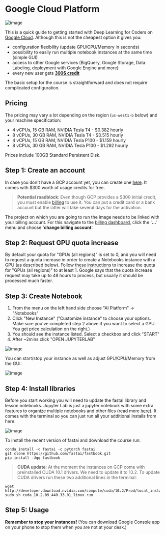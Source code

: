 # Google Cloud Platform

![image](images/gcp/gcp_logo.jpg)

This is a quick guide to getting started with Deep Learning for Coders on [Google Cloud](https://cloud.google.com/). Although this is not the cheapest option it gives you:
- configuration flexibility (update GPU/CPU/Memory in seconds)
- possibility to easily run multiple notebook instances at the same time (simple GUI)
- access to other Google services (BigQuery, Google Storage, Data Labeling, deployment with Google Engine and more)
- every new user gets [**300$ credit**](https://cloud.google.com/free?hl=ar)

The basic setup for the course is straightforward and does not require complicated configuration.

## Pricing

The pricing may vary a lot depending on the region (`us-west1-b` below) and your machine specification:

- 4 vCPUs, 15 GB RAM, NVIDIA Tesla T4 - $0.382 hourly
- 8 vCPUs, 30 GB RAM, NVIDIA Tesla T4 - $0.515 hourly
- 4 vCPUs, 15 GB RAM, NVIDIA Tesla P100 - $1.159 hourly
- 8 vCPUs, 30 GB RAM, NVIDIA Tesla P100 - $1.292 hourly

Prices include 100GB Standard Persistent Disk.


## Step 1: Create an account

In case you don't have a GCP account yet, you can create one [here](https://cloud.google.com/). It comes with $300 worth of usage credits for free.

>  **Potential roadblock**: Even though GCP provides a $300 initial credit, you must enable [billing](https://console.cloud.google.com/billing/) to use it. You can put a credit card or a bank account but the latter will take several days for the activation. 

The project on which you are going to run the image needs to be linked with your billing account. For this navigate to the [billing dashboard](https://console.cloud.google.com/billing/projects), click the '**...**' menu and choose '**change billing account**'.

## Step 2: Request GPU quota increase

By default your quota for "GPUs (all regions)" is set to 0, and you will need to request a quota increase in order to create a Notebooks instance with a GPU (as described below). Follow [these instructions](https://cloud.google.com/ai-platform/training/docs/quotas#requesting_a_quota_increase) to increase the quota for "GPUs (all regions)" to at least 1. Google says that the quota increase request may take up to 48 hours to process, but usually it should be processed much faster.

## Step 3: Create Notebook

1. From the menu on the left hand side choose "AI Platform" -> "Notebooks"
2. Click "New Instance" ("Customize instance" to choose your options. Make sure you've completed step 2 above if you want to select a GPU. You get price calculation on the right.)
3. You should see the instance listed. Select a checkbox and click "START"
4. After ~2mins click "OPEN JUPYTERLAB"

![image](images/gcp/gcp_create.jpg)


You can start/stop your instance as well as adjust GPU/CPU/Memory from the GUI:

![image](images/gcp/gcp_options.jpg)


## Step 4: Install libraries

Before you start working you will need to update the fastai library and lesson notebooks. Jupyter Lab is just a jupyter notebook with some extra features to organize multiple notebooks and other files (read more [here](https://jupyter.org/)). It comes with the terminal so you can just run all your additional installs from here:

![image](images/gcp/gcp_lab.jpg)

To install the recent version of fastai and download the course run:

```
conda install -c fastai -c pytorch fastai
git clone https://github.com/fastai/fastbook.git
pip install -Uqq fastbook
```

>  **CUDA update**: At the moment the instances on GCP come with preinstalled CUDA 10.1 drivers. We need to update it to 10.2. To update CUDA drivers run these two additional lines in the terminal:
```
wget http://developer.download.nvidia.com/compute/cuda/10.2/Prod/local_installers/cuda_10.2.89_440.33.01_linux.run
sudo sh cuda_10.2.89_440.33.01_linux.run
```


## Step 5: Usage

**Remember to stop your instances!** (You can download Google Console app on your phone to stop them when you are not at your desk.)
